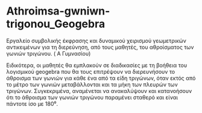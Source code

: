 # Athroimsa-gwniwn-trigonou_Geogebra
Eργαλείo συμβολικής έκφρασης και δυναμικού χειρισμού γεωμετρικών αντικειμένων για τη διερεύνηση, από τους μαθητές, του αθροίσματος των γωνιών τριγώνου. ( Α Γυμνασίου)

Ειδικότερα, οι μαθητές θα εμπλακούν σε διαδικασίες με τη βοήθεια του λογισμικού geogebra που θα τους επιτρέψουν να διερευνήσουν το άθροισμα των γωνιών για κάθε ένα από τα είδη τριγώνων, όταν εκτός από το μέτρο των γωνιών μεταβάλλονται και τα μήκη των πλευρών των τριγώνων. Συγκεκριμένα, αναμένεται να ανακαλύψουν και κατανοήσουν ότι το άθροισμα των γωνιών τριγώνου παραμένει σταθερό και είναι πάντοτε ίσο με 180⁰.
